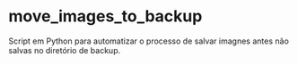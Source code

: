 # move_images_to_backup
Script em Python para automatizar o processo de salvar imagnes antes não salvas no diretório de backup.
